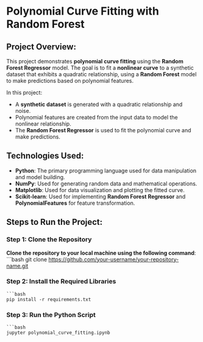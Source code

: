 # Polynomial Curve Fitting with Random Forest

## Project Overview:
This project demonstrates **polynomial curve fitting** using the **Random Forest Regressor** model. The goal is to fit a **nonlinear curve** to a synthetic dataset that exhibits a quadratic relationship, using a **Random Forest** model to make predictions based on polynomial features.

In this project:
- A **synthetic dataset** is generated with a quadratic relationship and noise.
- Polynomial features are created from the input data to model the nonlinear relationship.
- The **Random Forest Regressor** is used to fit the polynomial curve and make predictions.

## Technologies Used:
- **Python**: The primary programming language used for data manipulation and model building.
- **NumPy**: Used for generating random data and mathematical operations.
- **Matplotlib**: Used for data visualization and plotting the fitted curve.
- **Scikit-learn**: Used for implementing **Random Forest Regressor** and **PolynomialFeatures** for feature transformation.

## Steps to Run the Project:

### Step 1: Clone the Repository
 **Clone the repository to your local machine using the following command**:
    ```bash
    git clone https://github.com/your-username/your-repository-name.git

### Step 2: Install the Required Libraries
    ```bash
    pip install -r requirements.txt

### Step 3: Run the Python Script
    ```bash
    jupyter polynomial_curve_fitting.ipynb
